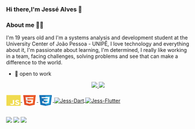 ### Hi there,I'm Jessé Alves 👋

### About me 👨‍💻
I'm 19 years old and I'm a systems analysis and development student at the University Center of João Pessoa - UNIPÊ, I love technology and everything about it, I'm passionate about learning, I'm determined, I really like working in a team, facing challenges, solving problems and see that can make a difference to the world.
- 🔭 open to work

<div align="center">
  <a href="https://github.com/JessDNA">
  <img height="180em" src="https://github-readme-stats.vercel.app/api?username=JessDNA&show_icons=true&theme=radical&include_all_commits=true&count_private=true"/>
  <img height="180em" src="https://github-readme-stats.vercel.app/api/top-langs/?username=JessDNA&layout=compact&langs_count=7&theme=radical"/>
</div>
  
<div style="display: inline_block"><br>
  <img align="center" alt="Jess-js" height="30" width="40" src="https://raw.githubusercontent.com/devicons/devicon/master/icons/javascript/javascript-plain.svg">
  <img align="center" alt="Jess-HTML" height="30" width="40" src="https://raw.githubusercontent.com/devicons/devicon/master/icons/html5/html5-original.svg">
  <img align="center" alt="Jess-CSS" height="30" width="40" src="https://raw.githubusercontent.com/devicons/devicon/master/icons/css3/css3-original.svg">
  <img align="center" alt="Jess-Dart" height="30" width="40" src="https://cdn.jsdelivr.net/gh/devicons/devicon/icons/dart/dart-original.svg">
  <img align="center" alt="Jess-Flutter" height="30" width="40" src="https://cdn.jsdelivr.net/gh/devicons/devicon/icons/flutter/flutter-original.svg" />
</div>
  
  ##
  
  <div>
      <a href="https://www.linkedin.com/in/jess%C3%A9-alves-900a991a4/" target="_blank"><img src="https://img.shields.io/badge/LinkedIn-0077B5?style=for-the-badge&logo=linkedin&logoColor=white"></a> 
      <a href = "jess.alves1873@gmail.com"><img src="https://img.shields.io/badge/Gmail-D14836?style=for-the-badge&logo=gmail&logoColor=white" target="_blank"></a>
       <a href="https://instagram.com/jessealves_10" target="_blank"><img src="https://img.shields.io/badge/-Instagram-%23E4405F?style=for-the-badge&logo=instagram&logoColor=white"       target="_blank"></a>
  </div>
 
  
